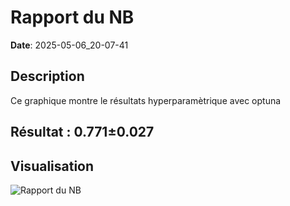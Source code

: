 # Rapport du NB
**Date**: 2025-05-06_20-07-41

## Description
Ce graphique montre le résultats hyperparamètrique avec optuna
 ## Résultat : 0.771±0.027

## Visualisation
![Rapport du NB](../static/images/rapport_du_nb_plot.png)
